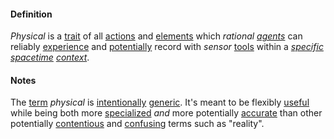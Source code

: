 #### Definition

*Physical* is a [trait](https://github.com/gcassel/Modular-Organization-Terminology/blob/master/terms/trait.md) of all [actions](https://github.com/gcassel/Modular-Organization-Terminology/blob/master/terms/act.md) and [elements](https://github.com/gcassel/Modular-Organization-Terminology/blob/master/terms/element.md) which *rational [agents](https://github.com/gcassel/Modular-Organization-Terminology/blob/master/terms/agent.md)* can reliably [experience](https://github.com/gcassel/Modular-Organization-Terminology/blob/master/terms/experience.md) and [potentially](https://github.com/gcassel/Modular-Organization-Terminology/blob/master/terms/potential.md) record with *sensor* [tools](https://github.com/gcassel/Modular-Organization-Terminology/blob/master/terms/tool.md) within a *[specific](https://github.com/gcassel/Modular-Organization-Terminology/blob/master/terms/specific.md) [spacetime](https://github.com/gcassel/Modular-Organization-Terminology/blob/master/terms/spacetime.md) [context](https://github.com/gcassel/Modular-Organization-Terminology/blob/master/terms/context.md)*.
 
#### Notes

The [term](https://github.com/gcassel/Modular-Organization-Terminology/blob/master/terms/term.md) *physical* is [intentionally](https://github.com/gcassel/Modular-Organization-Terminology/blob/master/terms/intend.md) [generic](https://github.com/gcassel/Modular-Organization-Terminology/blob/master/terms/generic.md).  It's meant to be flexibly [useful](https://github.com/gcassel/Modular-Organization-Terminology/blob/master/terms/use.md) while being both more [specialized](https://github.com/gcassel/Modular-Organization-Terminology/blob/master/terms/specialize.md) *and* more potentially [accurate](https://github.com/gcassel/Modular-Organization-Terminology/blob/master/terms/accuracy.md) than other potentially [contentious](https://github.com/gcassel/Modular-Organization-Terminology/blob/master/terms/contend.md) and [confusing](https://github.com/gcassel/Modular-Organization-Terminology/blob/master/terms/confuse.md) terms such as "reality".
